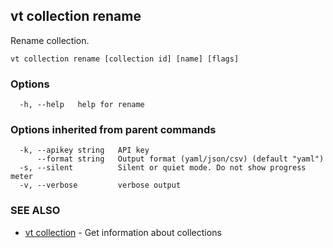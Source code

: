 ## vt collection rename

Rename collection.

```
vt collection rename [collection id] [name] [flags]
```

### Options

```
  -h, --help   help for rename
```

### Options inherited from parent commands

```
  -k, --apikey string   API key
      --format string   Output format (yaml/json/csv) (default "yaml")
  -s, --silent          Silent or quiet mode. Do not show progress meter
  -v, --verbose         verbose output
```

### SEE ALSO

* [vt collection](vt_collection.md)	 - Get information about collections


